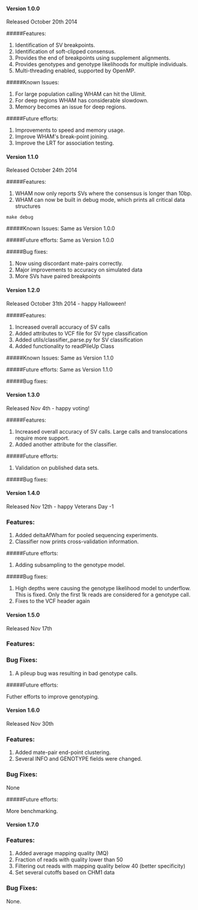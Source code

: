 #### Version 1.0.0

Released October 20th 2014

#####Features:
1. Identification of SV breakpoints.
2. Identification of soft-clipped consensus.
3. Provides the end of breakpoints using supplement alignments.
4. Provides genotypes and genotype likelihoods for multiple individuals.
5. Multi-threading enabled, supported by OpenMP.

#####Known Issues:
1.  For large population calling WHAM can hit the Ulimit.
2.  For deep regions WHAM has considerable slowdown.
3.  Memory becomes an issue for deep regions.

#####Future efforts:
1. Improvements to speed and memory usage.
2. Improve WHAM's break-point joining.
3. Improve the LRT for association testing.


#### Version 1.1.0

Released October 24th 2014

#####Features:
1. WHAM now only reports SVs where the consensus is longer than 10bp.
2. WHAM can now be built in debug mode, which prints all critical data structures
```
make debug
```

#####Known Issues:
Same as Version 1.0.0

#####Future efforts:
Same as Version 1.0.0

#####Bug fixes:
1. Now using discordant mate-pairs correctly.  
2. Major improvements to accuracy on simulated data
3. More SVs have paired breakpoints


#### Version 1.2.0

Released October 31th 2014 - happy Halloween!

#####Features:
1. Increased overall accuracy of SV calls
2. Added attributes to VCF file for SV type classification
3. Added utils/classifier_parse.py for SV classification 
4. Added functionality to readPileUp Class

#####Known Issues:
Same as Version 1.1.0

#####Future efforts:
Same as Version 1.1.0

#####Bug fixes:

#### Version 1.3.0 

Released Nov 4th - happy voting!

#####Features:
1. Increased overall accuracy of SV calls.
   Large calls and translocations require more support.
2. Added another attribute for the classifier.  

#####Future efforts:
1. Validation on published data sets.

#####Bug fixes:

#### Version 1.4.0

Released Nov 12th - happy Veterans Day -1

### Features:
1. Added deltaAfWham for pooled sequencing experiments.
2. Classifier now prints cross-validation information.

#####Future efforts:

1. Adding subsampling to the genotype model.

#####Bug fixes:

1. High depths were causing the genotype likelihood model
to underflow.  This is fixed.  Only the first 1k reads 
are considered for a genotype call.  
2. Fixes to the VCF header again


#### Version 1.5.0

Released Nov 17th 

### Features:

### Bug Fixes:
1. A pileup bug was resulting in bad genotype calls.

#####Future efforts:

Futher efforts to improve genotyping.

#### Version 1.6.0

Released Nov 30th

### Features:
1. Added mate-pair end-point clustering.
2. Several INFO and GENOTYPE fields were changed.

### Bug Fixes:

None

#####Future efforts:

More benchmarking.

#### Version 1.7.0

### Features:
1. Added average mapping quality (MQ)
2. Fraction of reads with quality lower than 50
3. Filtering out reads with mapping quality below 40 (better specificity)
4. Set several cutoffs based on CHM1 data

### Bug Fixes:

None.

